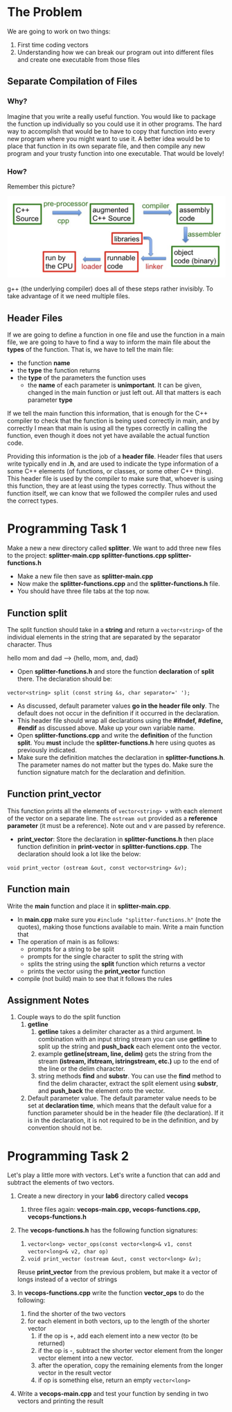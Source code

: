 # The Problem

We are going to work on two things:

1. First time coding vectors 
2. Understanding how we can break our program out into different files and create one executable from those files

## Separate Compilation of Files

### Why?

Imagine that you write a really useful function. You would like to package the function up individually so you could use it in other programs. The hard way to accomplish that would be to have to copy that function into every new program where you might want to use it. A better idea would be to place that function in its own separate file, and then compile any new program and your trusty function into one executable. That would be lovely!

### How?

Remember this picture?

![](https://raw.githubusercontent.com/liutiantian233/CPP-Lab/master/Lab06/lab06-1.png)

g++ (the underlying compiler) does all of these steps rather invisibly. To take advantage of it we need multiple files.

## Header Files

If we are going to define a function in one file and use the function in a main file, we are going to have to find a way to inform the main file about the **types** of the function. That is, we have to tell the main file:

- the function **name**
- the **type** the function returns
- the **type** of the parameters the function uses
  - the **name** of each parameter is **unimportant**. It can be given, changed in the main function or just left out. All that matters is each parameter **type**

If we tell the main function this information, that is enough for the C++ compiler to check that the function is being used correctly in main, and by correctly I mean that main is using all the types correctly in calling the function, even though it does not yet have available the actual function code.

Providing this information is the job of a **header file**. Header files that users write typically end in **.h**, and are used to indicate the type information of a some C++ elements (of functions, or classes, or some other C++ thing). This header file is used by the compiler to make sure that, whoever is using this function, they are at least using the types correctly. Thus without the function itself, we can know that we followed the compiler rules and used the correct types.

# Programming Task 1

Make a new a new directory called **splitter**. We want to add three new files to the project: **splitter-main.cpp splitter-functions.cpp splitter- functions.h**

- Make a new file then save as **splitter-main.cpp**
- Now make the **splitter-functions.cpp** and the **splitter-functions.h** file.
- You should have three file tabs at the top now.

## Function split

The split function should take in a **string** and return a `vector<string>` of the individual elements in the string that are separated by the separator character. Thus

hello mom and dad ——> {hello, mom, and, dad}

- Open **splitter-functions.h** and store the function **declaration** of **split** there. The declaration should be:

`vector<string> split (const string &s, char separator=' ');`

- As discussed, default parameter values **go in the header file only**. The default does not occur in the definition if it occurred in the declaration.
- This header file should wrap all declarations using the **#ifndef, #define, #endif** as discussed above. Make up your own variable name.
- Open **splitter-functions.cpp** and write the **definition** of the function **split**. You **must** include the **splitter-functions.h** here using quotes as previously indicated.
- Make sure the definition matches the declaration in **splitter-functions.h**. The parameter names do not matter but the types do. Make sure the function signature match for the declaration and definition.

## Function print_vector

This function prints all the elements of `vector<string> v` with each element of the vector on a separate line. The `ostream out` provided as a **reference parameter** (it must be a reference). Note out and v are passed by reference.

- **print_vector**: Store the declaration in **splitter-functions.h** then place function definition in **print-vector** in **splitter-functions.cpp**. The declaration should look a lot like the below:

`void print_vector (ostream &out, const vector<string> &v);`

## Function main

Write the **main** function and place it in **splitter-main.cpp**.

- In **main.cpp** make sure you `#include "splitter-functions.h"` (note the quotes), making those functions available to main. Write a main function that
- The operation of main is as follows:
  - prompts for a string to be split
  - prompts for the single character to split the string with
  - splits the string using the **split** function which returns a vector
  - prints the vector using the **print_vector** function
- compile (not build) main to see that it follows the rules

## Assignment Notes

1. Couple ways to do the split function
   1. **getline**
      1. **getline** takes a delimiter character as a third argument. In combination with an input string stream you can use **getline** to split up the string and **push_back** each element onto the vector.
      2. example **getline(stream, line, delim)** gets the string from the stream **(istream, ifstream, istringstream, etc.)** up to the end of the line or the delim character.
      3. string methods **find** and **substr**. You can use the **find** method to find the delim character, extract the split element using **substr**, and **push_back** the element onto the vector.
   2. Default parameter value. The default parameter value needs to be set at **declaration time**, which means that the default value for a function parameter should be in the header file (the declaration). If it is in the declaration, it is not required to be in the definition, and by convention should not be.

# Programming Task 2

Let's play a little more with vectors. Let's write a function that can add and subtract the elements of two vectors.

1. Create a new directory in your **lab6** directory called **vecops**

   1. three files again: **vecops-main.cpp, vecops-functions.cpp, vecops-functions.h**

2. The **vecops-functions.h** has the following function signatures:

   1. `vector<long> vector_ops(const vector<long>& v1, const vector<long>& v2, char op)`
   2. `void print_vector (ostream &out, const vector<long> &v);`

   Reuse **print_vector** from the previous problem, but make it a vector of longs instead of a vector of strings

3. In **vecops-functions.cpp** write the function **vector_ops** to do the following:

   1. find the shorter of the two vectors
   2. for each element in both vectors, up to the length of the shorter vector 
      1. if the op is +, add each element into a new vector (to be returned)
      2. if the op is -, subtract the shorter vector element from the longer vector element into a new vector.
      3. after the operation, copy the remaining elements from the longer vector in the result vector
      4. if op is something else, return an empty `vector<long>`

4. Write a **vecops-main.cpp** and test your function by sending in two vectors and printing the result
